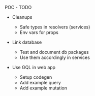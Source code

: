 POC - TODO

- Cleanups

  - Safe types in resolvers (services)
  - Env vars for props

- Link database

  - Test and document db packages
  - Use them accordingly in services

- Use GQL in web app

  - Setup codegen
  - Add example query
  - Add example mutation
